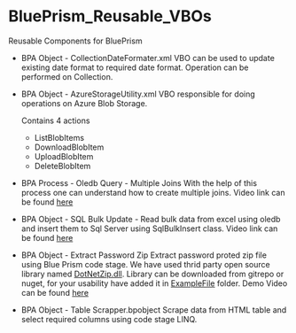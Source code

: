 # BluePrism_Reusable_VBOs
Reusable Components for BluePrism

* BPA Object - CollectionDateFormater.xml
  VBO can be used to update existing date format to required date format. Operation can be performed on Collection.
  
* BPA Object - AzureStorageUtility.xml
  VBO responsible for doing operations on Azure Blob Storage.
  
    Contains 4 actions
     * ListBlobItems
     * DownloadBlobItem
     * UploadBlobItem
     * DeleteBlobItem

* BPA Process - Oledb Query - Multiple Joins
  With the help of this process one can understand how to create multiple joins. 
  Video link can be found [here](https://youtu.be/KsoxpXumioM)
* BPA Object - SQL Bulk Update -
  Read bulk data from excel using oledb and insert them to Sql Server using SqlBulkInsert class.
  Video link can be found [here](https://youtu.be/rF2fw42LWl8)
* BPA Object - Extract Password Zip
  Extract password proted zip file using Blue Prism code stage. 
  We have used thrid party open source library named [DotNetZip.dll](https://github.com/haf/DotNetZip.Semverd). Library can be downloaded from gitrepo or nuget, for your usability have added it in [ExampleFile](/ExampleFile) folder. Demo Video can be found [here](https://youtu.be/cSxYyS8EmdE)
* BPA Object - Table Scrapper.bpobject
  Scrape data from HTML table and select required columns using code stage LINQ.

